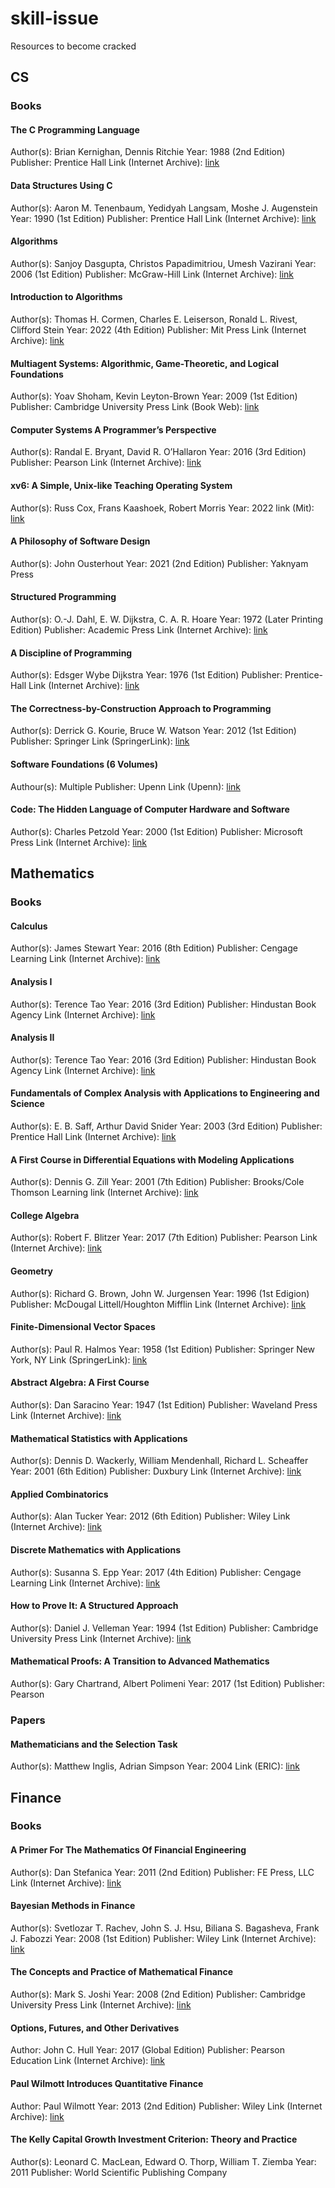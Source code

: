# skill-issue
Resources to become cracked

## CS

### Books

#### The C Programming Language
Author(s): Brian Kernighan, Dennis Ritchie
Year: 1988 (2nd Edition)
Publisher: Prentice Hall
Link (Internet Archive): [link](https://archive.org/details/the.-c.-programming.-language.-2nd.-edition/page/170/mode/2up)

#### Data Structures Using C
Author(s): Aaron M. Tenenbaum, Yedidyah Langsam, Moshe J. Augenstein
Year: 1990 (1st Edition)
Publisher: Prentice Hall
Link (Internet Archive): [link](https://archive.org/details/datastructuresus0000tene/mode/2up)

#### Algorithms
Author(s): Sanjoy Dasgupta, Christos Papadimitriou, Umesh Vazirani
Year: 2006 (1st Edition)
Publisher: McGraw-Hill
Link (Internet Archive): [link](https://archive.org/details/algorithms0000dasg/mode/2up)

#### Introduction to Algorithms
Author(s): Thomas H. Cormen, Charles E. Leiserson, Ronald L. Rivest, Clifford Stein
Year: 2022 (4th Edition)
Publisher: Mit Press
Link (Internet Archive): [link](https://archive.org/details/introductiontoal00corm/mode/2up)

#### Multiagent Systems: Algorithmic, Game-Theoretic, and Logical Foundations
Author(s): Yoav Shoham, Kevin Leyton-Brown
Year: 2009 (1st Edition)
Publisher: Cambridge University Press
Link (Book Web): [link](http://www.masfoundations.org/index.html)

#### Computer Systems A Programmer’s Perspective
Author(s): Randal E. Bryant, David R. O’Hallaron
Year: 2016 (3rd Edition)
Publisher: Pearson
Link (Internet Archive): [link](https://www.cs.sfu.ca/~ashriram/Courses/CS295/assets/books/CSAPP_2016.pdf)

#### xv6: A Simple, Unix-like Teaching Operating System
Author(s): Russ Cox, Frans Kaashoek, Robert Morris
Year: 2022
link (Mit): [link](https://pdos.csail.mit.edu/6.828/2023/xv6/book-riscv-rev3.pdf)

#### A Philosophy of Software Design
Author(s): John Ousterhout
Year: 2021 (2nd Edition)
Publisher: Yaknyam Press

#### Structured Programming
Author(s): O.-J. Dahl, E. W. Dijkstra, C. A. R. Hoare
Year: 1972 (Later Printing Edition)
Publisher: Academic Press
Link (Internet Archive):  [link](https://archive.org/details/Structured_Programming__Dahl_Dijkstra_Hoare)

#### A Discipline of Programming
Author(s): Edsger Wybe Dijkstra
Year: 1976 (1st Edition)
Publisher: Prentice-Hall
Link (Internet Archive): [link](https://archive.org/details/disciplineofprog0000dijk/mode/2up)

#### The Correctness-by-Construction Approach to Programming
Author(s): Derrick G. Kourie, Bruce W. Watson
Year: 2012 (1st Edition)
Publisher: Springer
Link (SpringerLink): [link](https://link.springer.com/book/10.1007/978-3-642-27919-5)

#### Software Foundations (6 Volumes)
Authour(s): Multiple
Publisher: Upenn
Link (Upenn): [link](https://softwarefoundations.cis.upenn.edu/)

#### Code: The Hidden Language of Computer Hardware and Software
Author(s): Charles Petzold
Year: 2000 (1st Edition)
Publisher: Microsoft Press
Link (Internet Archive): [link](https://archive.org/details/CharlesPetzoldCodeTheHiddenLanguageOfComputerHardwareAndSoftwareMicrosoftPress2000/mode/2up)

## Mathematics

### Books

#### Calculus
Author(s): James Stewart
Year: 2016 (8th Edition)
Publisher: Cengage Learning
Link (Internet Archive): [link](https://archive.org/details/calculus0000stew_k4y8)

#### Analysis I
Author(s): Terence Tao
Year: 2016 (3rd Edition)
Publisher: Hindustan Book Agency
Link (Internet Archive): [link](https://archive.org/details/analysisi03edtaot/page/n7/mode/2up)

#### Analysis II
Author(s): Terence Tao
Year: 2016 (3rd Edition)
Publisher: Hindustan Book Agency
Link (Internet Archive): [link](https://archive.org/details/terence-tao-analysis-ii-texts-and-readings-in-mathematics-no.-38-volume-2-hindustan-book-agency-2006/mode/2up)

#### Fundamentals of Complex Analysis with Applications to Engineering and Science
Author(s): E. B. Saff, Arthur David Snider
Year: 2003 (3rd Edition)
Publisher: Prentice Hall
Link (Internet Archive): [link](https://archive.org/details/fundamentalsofco0000saff_c0g0/page/n1/mode/2up)

#### A First Course in Differential Equations with Modeling Applications
Author(s): Dennis G. Zill
Year: 2001 (7th Edition)
Publisher: Brooks/Cole Thomson Learning
link (Internet Archive): [link](https://archive.org/details/firstcourseindif00zill_0)

#### College Algebra
Author(s): Robert F. Blitzer
Year: 2017 (7th Edition)
Publisher: Pearson
Link (Internet Archive): [link](https://archive.org/details/collegealgebra00blit_0)

#### Geometry
Author(s): Richard G. Brown, John W. Jurgensen
Year: 1996 (1st Edigion)
Publisher: McDougal Littell/Houghton Mifflin
Link (Internet Archive): [link](https://archive.org/details/geometry00brow)

#### Finite-Dimensional Vector Spaces
Author(s): Paul R. Halmos
Year: 1958 (1st Edition)
Publisher: Springer New York, NY
Link (SpringerLink): [link](https://link.springer.com/book/10.1007/978-1-4612-6387-6)

#### Abstract Algebra: A First Course
Author(s): Dan Saracino
Year: 1947 (1st Edition)
Publisher: Waveland Press
Link (Internet Archive): [link](https://archive.org/details/abstractalgebraf0000sara/mode/2up)

#### Mathematical Statistics with Applications
Author(s): Dennis D. Wackerly, William Mendenhall, Richard L. Scheaffer
Year: 2001 (6th Edition)
Publisher: Duxbury
Link (Internet Archive): [link](https://archive.org/details/mathematicalstat0000wack_x6i5_6ed)

#### Applied Combinatorics
Author(s): Alan Tucker
Year: 2012 (6th Edition)
Publisher: Wiley
Link (Internet Archive): [link](https://archive.org/details/AppliedCombinatorics6thEditionByAlanTucker2012PDF)

#### Discrete Mathematics with Applications
Author(s): Susanna S. Epp
Year: 2017 (4th Edition)
Publisher: Cengage Learning
Link (Internet Archive): [link](https://archive.org/details/discretemathemat0000epps_f2p3)

#### How to Prove It: A Structured Approach
Author(s): Daniel J. Velleman
Year: 1994 (1st Edition)
Publisher: Cambridge University Press
Link (Internet Archive): [link](https://archive.org/details/howtoproveitstru0000vell/mode/2up)

#### Mathematical Proofs: A Transition to Advanced Mathematics
Author(s): Gary Chartrand, Albert Polimeni
Year: 2017 (1st Edition)
Publisher: Pearson

### Papers

#### Mathematicians and the Selection Task
Author(s): Matthew Inglis, Adrian Simpson
Year: 2004
Link (ERIC): [link](https://eric.ed.gov/?id=ED489556)

## Finance

### Books

#### A Primer For The Mathematics Of Financial Engineering
Author(s): Dan Stefanica
Year: 2011 (2nd Edition)
Publisher: FE Press, LLC
Link (Internet Archive): [link](https://archive.org/details/primerformathema0000stef)

#### Bayesian Methods in Finance
Author(s): Svetlozar T. Rachev, John S. J. Hsu, Biliana S. Bagasheva, Frank J. Fabozzi
Year: 2008 (1st Edition)
Publisher: Wiley
Link (Internet Archive): [link](https://archive.org/details/bayesianmethodsi0000unse_n5k0/mode/2up)

#### The Concepts and Practice of Mathematical Finance
Author(s): Mark S. Joshi
Year: 2008 (2nd Edition)
Publisher: Cambridge University Press
Link (Internet Archive): [link](https://archive.org/details/conceptspractice0000josh)

#### Options, Futures, and Other Derivatives
Author: John C. Hull
Year: 2017 (Global Edition)
Publisher: Pearson Education
Link (Internet Archive): [link](https://archive.org/details/optionsfuturesot00hull_1)

#### Paul Wilmott Introduces Quantitative Finance
Author: Paul Wilmott
Year: 2013 (2nd Edition)
Publisher: Wiley
Link (Internet Archive): [link](https://archive.org/details/paulwilmottintro0000wilm)

#### The Kelly Capital Growth Investment Criterion: Theory and Practice
Author(s): Leonard C. MacLean, Edward O. Thorp, William T. Ziemba
Year: 2011
Publisher: World Scientific Publishing Company








